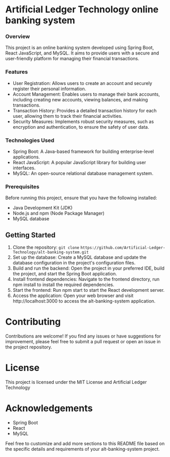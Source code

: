 # Artificial Ledger Technology online banking system

### Overview
This project is an online banking system developed using Spring Boot, React JavaScript, and MySQL. It aims to provide users with a secure and user-friendly platform for managing their financial transactions.

### Features
* User Registration: Allows users to create an account and securely register their personal information.
* Account Management: Enables users to manage their bank accounts, including creating new accounts, viewing balances, and making transactions.
* Transaction History: Provides a detailed transaction history for each user, allowing them to track their financial activities.
* Security Measures: Implements robust security measures, such as encryption and authentication, to ensure the safety of user data.

### Technologies Used
* Spring Boot: A Java-based framework for building enterprise-level applications.
* React JavaScript: A popular JavaScript library for building user interfaces.
* MySQL: An open-source relational database management system.

### Prerequisites
Before running this project, ensure that you have the following installed:

* Java Development Kit (JDK)
* Node.js and npm (Node Package Manager)
* MySQL database

## Getting Started
1. Clone the repository: `git clone` `https://github.com/Artificial-Ledger-Technology/alt-banking-system.git`
2. Set up the database: Create a MySQL database and update the database configuration in the project's configuration files.
3. Build and run the backend: Open the project in your preferred IDE, build the project, and start the Spring Boot application.
4. Install frontend dependencies: Navigate to the frontend directory, run npm install to install the required dependencies.
5. Start the frontend: Run npm start to start the React development server.
6. Access the application: Open your web browser and visit http://localhost:3000 to access the alt-banking-system application.

# Contributing
Contributions are welcome! If you find any issues or have suggestions for improvement, please feel free to submit a pull request or open an issue in the project repository.

# License
This project is licensed under the MIT License and Artificial Ledger Technology

# Acknowledgements
* Spring Boot
* React
* MySQL
  
Feel free to customize and add more sections to this README file based on the specific details and requirements of your alt-banking-system project.
